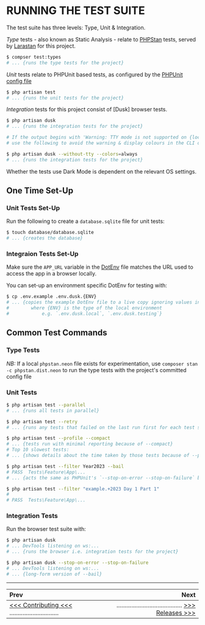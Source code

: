 # RUNNING THE TEST SUITE

The test suite has three levels: Type, Unit & Integration.

*Type* tests - also known as Static Analysis - relate to [PHPStan](https://phpstan.org/) tests,
served by [Larastan](https://github.com/larastan/larastan) for this project.

```sh
$ compser test:types
# ... {runs the type tests for the project}
```

*Unit* tests relate to PHPUnit based tests, as configured by the [PHPUnit config file](/phpunit.xml)

```sh
$ php artisan test
# ... {runs the unit tests for the project}
```

*Integration* tests for this project consist of [Dusk] browser tests.

```sh
$ php artisan dusk
# ... {runs the integration tests for the project}

# If the output begins with 'Warning: TTY mode is not supported on {local OS} platform.',
# use the following to avoid the warning & display colours in the CLI output:

$ php artisan dusk --without-tty --colors=always
# ... {runs the integration tests for the project}
```

Whether the tests use Dark Mode is dependent on the relevant OS settings.

## One Time Set-Up

### Unit Tests Set-Up

Run the following to create a `database.sqlite` file for unit tests:

```sh
$ touch database/database.sqlite
# ... {creates the database}
```

### Integraion Tests Set-Up

Make sure the `APP_URL` variable in the [DotEnv](/.env) file matches the URL used to access the app in a browser locally.

You can set-up an environment specific DotEnv for testing with:

```sh
$ cp .env.example .env.dusk.{ENV}
# ... {copies the example DotEnv file to a live copy ignoring values in any other DotEnv file
#        where {ENV} is the type of the local environment
#            e.g. `.env.dusk.local`, `.env.dusk.testing`}
```

## Common Test Commands

### Type Tests

*NB:* If a local `phpstan.neon` file exists for experimentation,
use `composer stan -c phpstan.dist.neon` to run the type tests with the  project's committed config file

### Unit Tests

```sh
$ php artisan test --parallel
# ... {runs all tests in parallel}

$ php artisan test --retry
# ... {runs any tests that failed on the last run first for each test suite}

$ php artisan test --profile --compact
# ... {tests run with minimal reporting because of --compact}
# Top 10 slowest tests:
# ... {shows details about the time taken by those tests because of --profile}

$ php artisan test --filter Year2023 --bail
# PASS  Tests\Feature\App\...
# ... {acts the same as PHPUnit's `--stop-on-error --stop-on-failure` because of --bail}

$ php artisan test --filter "example.+2023 Day 1 Part 1"
#
# PASS  Tests\Feature\App\...
```

### Integration Tests

Run the browser test suite with:

```sh
$ php artisan dusk
# ... DevTools listening on ws:...
# ... {runs the browser i.e. integration tests for the project}

$ php artisan dusk --stop-on-error --stop-on-failure
# ... DevTools listening on ws:...
# ... {long-form version of --bail}
```

---

|Prev                                                                  |                                                                   Next|
|:---------------------------------------------------------------------|----------------------------------------------------------------------:|
|[<<< Contributing <<<](CONTRIBUTING.md) ..............................|........................................ [>>> Releases >>>](RELEASE.md)|
